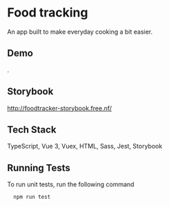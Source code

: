 # Food tracking

An app built to make everyday cooking a bit easier.

## Demo

.

## Storybook

http://foodtracker-storybook.free.nf/

## Tech Stack

TypeScript, Vue 3, Vuex, HTML, Sass, Jest, Storybook

## Running Tests

To run unit tests, run the following command

```
  npm run test
```
